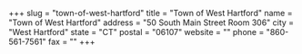 +++
slug = "town-of-west-hartford"
title = "Town of West Hartford"
name = "Town of West Hartford"
address = "50 South Main Street Room 306"
city = "West Hartford"
state = "CT"
postal = "06107"
website = ""
phone = "860-561-7561"
fax = ""
+++
